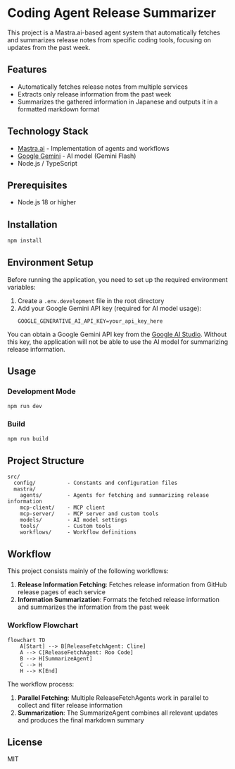 # Coding Agent Release Summarizer

This project is a Mastra.ai-based agent system that automatically fetches and summarizes release notes from specific coding tools, focusing on updates from the past week.

## Features

- Automatically fetches release notes from multiple services
- Extracts only release information from the past week
- Summarizes the gathered information in Japanese and outputs it in a formatted markdown format

## Technology Stack

- [Mastra.ai](https://mastra.ai/) - Implementation of agents and workflows
- [Google Gemini](https://ai.google.dev/) - AI model (Gemini Flash)
- Node.js / TypeScript

## Prerequisites

- Node.js 18 or higher

## Installation

```bash
npm install
```

## Environment Setup

Before running the application, you need to set up the required environment variables:

1. Create a `.env.development` file in the root directory
2. Add your Google Gemini API key (required for AI model usage):
   ```
   GOOGLE_GENERATIVE_AI_API_KEY=your_api_key_here
   ```

You can obtain a Google Gemini API key from the [Google AI Studio](https://ai.google.dev/). Without this key, the application will not be able to use the AI model for summarizing release information.

## Usage

### Development Mode

```bash
npm run dev
```

### Build

```bash
npm run build
```

## Project Structure

```
src/
  config/          - Constants and configuration files
  mastra/
    agents/        - Agents for fetching and summarizing release information
    mcp-client/    - MCP client
    mcp-server/    - MCP server and custom tools
    models/        - AI model settings
    tools/         - Custom tools
    workflows/     - Workflow definitions
```

## Workflow

This project consists mainly of the following workflows:

1. **Release Information Fetching**: Fetches release information from GitHub release pages of each service
2. **Information Summarization**: Formats the fetched release information and summarizes the information from the past week

### Workflow Flowchart

```mermaid
flowchart TD
    A[Start] --> B[ReleaseFetchAgent: Cline]
    A --> C[ReleaseFetchAgent: Roo Code]
    B --> H[SummarizeAgent]
    C --> H
    H --> K[End]
```

The workflow process:

1. **Parallel Fetching**: Multiple ReleaseFetchAgents work in parallel to collect and filter release information
2. **Summarization**: The SummarizeAgent combines all relevant updates and produces the final markdown summary

## License

MIT
